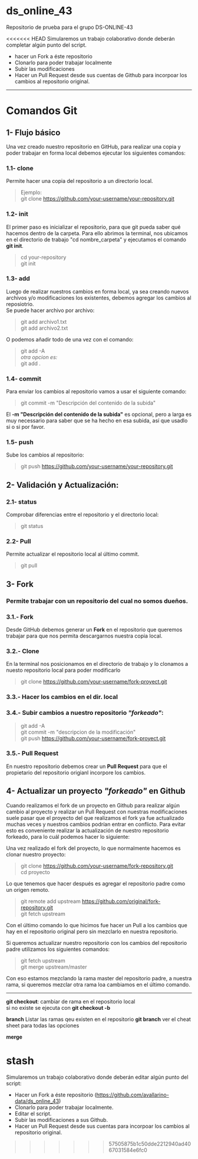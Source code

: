 # ds_online_43
Repositorio de prueba para el grupo DS-ONLINE-43

<<<<<<< HEAD
Simularemos un trabajo colaborativo donde deberán completar algún punto del script.  

+ hacer un Fork a éste repositorio
+ Clonarlo para poder trabajar localmente
+ Subir las modificaciones
+ Hacer un Pull Request desde sus cuentas de Github para incorpoar los cambios al repositorio original.


---


# Comandos Git
## 1- Flujo básico

Una vez creado nuestro repositorio en GitHub, para realizar una copia y poder trabajar en forma local debemos ejecutar los siguientes comandos:  

### 1.1- clone 
Permite hacer una copia del repositorio a un directorio local.
> Ejemplo:  
> git clone https://github.com/your-username/your-repository.git

### 1.2- init
El primer paso es inicializar el repositorio, para que git pueda saber qué hacemos dentro de la carpeta. Para ello abrimos la terminal, nos ubicamos en el directorio de trabajo "cd nombre_carpeta" y ejecutamos el comando **git init**.  
> cd your-repository  
> git init  

### 1.3- add  
Luego de realizar nuestros cambios en forma local, ya sea creando nuevos archivos y/o modificaciones los existentes, debemos agregar los cambios al reposiotrio.   
Se puede hacer archivo por archivo:
> git add archivo1.txt  
> git add archivo2.txt

O podemos añadir todo de una vez con el comando:
> git add -A  
*otra opcion es:*    
> git add .  

### 1.4- commit
Para enviar los cambios al repositorio vamos a usar el siguiente comando:
> git commit -m "Descripción del contenido de la subida"

El **-m "Descripción del contenido de la subida"** es opcional, pero a larga es muy necessario para saber que se ha hecho en esa subida, así que usadlo si o si por favor.

### 1.5- push
Sube los cambios al repositorio:
> git push https://github.com/your-username/your-repository.git


## 2- Validación y Actualización:
### 2.1- status
Comprobar diferencias entre el repositorio y el directorio local:
> git status

### 2.2- Pull
Permite actualizar el repositorio local al último commit.  
> git pull

## 3- Fork  
### Permite trabajar con un repositorio del cual no somos dueños.
### 3.1.- Fork
Desde GitHub debemos generar un **Fork** en el repositorio que queremos trabajar para que nos permita descargarnos nuestra copia local.  
### 3.2.- Clone
En la terminal nos posicionamos en el directorio de trabajo y lo clonamos a nuesto repositorio local para poder modificarlo  
> git clone https://github.com/your-username/fork-proyect.git  

### 3.3.- Hacer los cambios en el dir. local  
### 3.4.- Subir cambios a nuestro repositorio *"forkeado"*:  
> git add -A       
> git commit -m "descripcion de la modificación"  
> git push https://github.com/your-username/fork-proyect.git  

### 3.5.- Pull Request
En nuestro repositorio debemos crear un **Pull Request** para que el propietario del repositorio origianl incorpore los cambios.

## 4- Actualizar un proyecto *"forkeado"* en Github  
Cuando realizamos el fork de un proyecto en Github para realizar algún cambio al proyecto y realizar un Pull Request con nuestras modificaciones suele pasar que el proyecto del que realizamos el fork ya fue actualizado muchas veces y nuestros cambios podrían entrar en conflicto. Para evitar esto es conveniente realizar la actualización de nuestro repositorio forkeado, para lo cuál podemos hacer lo siguiente:  

Una vez realizado el fork del proyecto, lo que normalmente hacemos es clonar nuestro proyecto:  

> git clone https://github.com/your-username/fork-repository.git      
> cd proyecto  

Lo que tenemos que hacer después es agregar el repositorio padre como un origen remoto.  

> git remote add upstream https://github.com/original/fork-repository.git   
> git fetch upstream  

Con el último comando lo que hicimos fue hacer un Pull a los cambios que hay en el repositorio original pero sin mezclarlo en nuestra repositorio.  

Si queremos actualizar nuestro repositorio con los cambios del repositorio padre utilizamos los siguientes comandos:  

> git fetch upstream  
> git merge upstream/master  

Con eso estamos mezclando la rama master del repositorio padre, a nuestra rama, si queremos mezclar otra rama loa cambiamos en el último comando.  

---
**git checkout**: cambiar de rama en el repositorio local  
si no existe se ejecuta con **git checkout -b**  

**branch** Listar las ramas qeu existen en el repositorio
**git branch** ver el cheat sheet para todas las opciones

**merge**

**stash**
=======
Simularemos un trabajo colaborativo donde deberán editar algún punto del script:  

+ Hacer un Fork a éste repositorio (https://github.com/avallarino-data/ds_online_43)
+ Clonarlo para poder trabajar localmente.
+ Editar el script.
+ Subir las modificaciones a sus Github.
+ Hacer un Pull Request desde sus cuentas para incorpoar los cambios al repositorio original.
>>>>>>> 57505875b1c50dde2212940ad4067031584e6fc0
